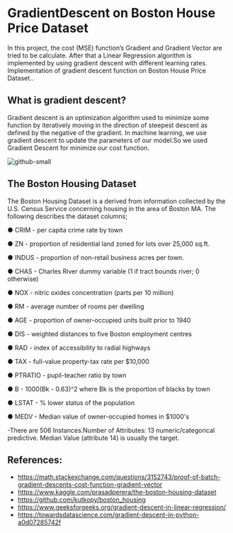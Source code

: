 # GradientDescent on Boston House Price Dataset

In this project, the cost (MSE) function’s Gradient and Gradient Vector are tried to be calculate. After that a Linear Regression algorithm is implemented by using
gradient descent with different learning rates. Implementation of gradient descent function on Boston House Price Dataset..
## What is gradient descent? 
Gradient descent is an optimization algorithm used to minimize some function by iteratively moving in the direction of steepest descent as defined by the negative of the gradient. In machine learning, we use gradient descent to update the parameters of our model.So we used Gradient Descent for minimize our cost function.

![github-small](https://saugatbhattarai.com.np/wp-content/uploads/2018/06/gradient-descent-1.jpg)

## The Boston Housing Dataset
The Boston Housing Dataset is a derived from information collected by the U.S. Census Service concerning housing in the area of Boston MA. The following describes the dataset columns; 
  
  ● CRIM - per capita crime rate by town
  
  ● ZN - proportion of residential land zoned for lots over 25,000 sq.ft.
  
  ● INDUS - proportion of non-retail business acres per town.
  
  ● CHAS - Charles River dummy variable (1 if tract bounds river; 0 otherwise)
  
  ● NOX - nitric oxides concentration (parts per 10 million)
  
  ● RM - average number of rooms per dwelling
  
  ● AGE - proportion of owner-occupied units built prior to 1940
  
  ● DIS - weighted distances to five Boston employment centres
  
  ● RAD - index of accessibility to radial highways
  
  ● TAX - full-value property-tax rate per $10,000
  
  ● PTRATIO - pupil-teacher ratio by town
  
  ● B - 1000(Bk - 0.63)^2 where Bk is the proportion of blacks by town
  
  ● LSTAT - % lower status of the population
  
  ● MEDV - Median value of owner-occupied homes in $1000's

-There are 506 Instances.Number of Attributes: 13 numeric/categorical predictive. Median Value (attribute 14) is usually the target.
## References:
- https://math.stackexchange.com/questions/3152743/proof-of-batch-gradient-descents-cost-function-gradient-vector
- https://www.kaggle.com/prasadperera/the-boston-housing-dataset
- https://github.com/kutkopy/boston_housing
- https://www.geeksforgeeks.org/gradient-descent-in-linear-regression/
- https://towardsdatascience.com/gradient-descent-in-python-a0d07285742f
